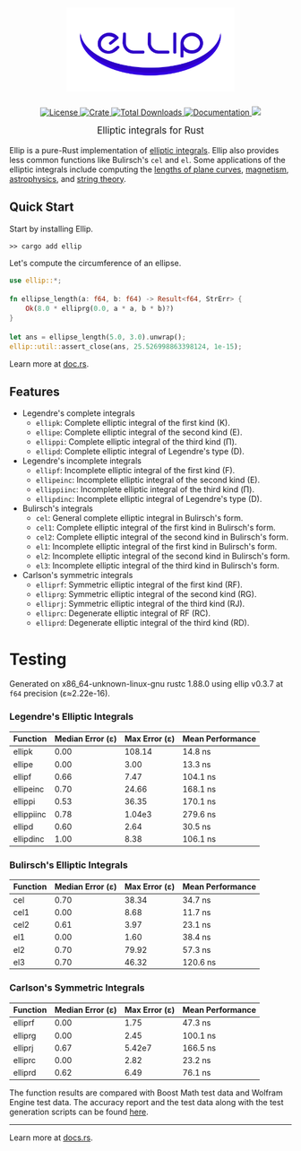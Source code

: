 <h1 align="center">
    <a href="https://github.com/p-sira/ellip/">
        <img src="https://github.com/p-sira/ellip/blob/main/logo/ellip-logo.svg?raw=true" alt="ELLIP" width="300">
    </a>
</h1>

<p align="center">
    <a href="https://opensource.org/license/BSD-3-clause">
        <img src="https://img.shields.io/badge/License-BSD--3--Clause-brightgreen.svg" alt="License">
    </a>
    <a href="https://crates.io/crates/ellip">
        <img src="https://img.shields.io/crates/v/ellip" alt="Crate">
    </a>
    <a href="https://crates.io/crates/ellip">
        <img src="https://img.shields.io/crates/d/ellip" alt="Total Downloads">
    </a>
    <a href="https://docs.rs/ellip">
        <img src="https://img.shields.io/badge/Docs-docs.rs-blue" alt="Documentation">
    </a>
    <a href="https://codecov.io/github/p-sira/ellip" > 
        <img src="https://codecov.io/github/p-sira/ellip/graph/badge.svg?token=JVM89PIP5K"/> 
    </a>
</p>

<big><p align="center"> 
Elliptic integrals for Rust 
</p></big>

Ellip is a pure-Rust implementation of [elliptic integrals](https://dlmf.nist.gov/19). Ellip also provides less common functions like Bulirsch's `cel` and `el`. Some applications of the elliptic integrals include computing the [lengths of plane curves](https://dlmf.nist.gov/19.30), [magnetism](https://doi.org/10.1016/j.jmmm.2018.02.003), [astrophysics](https://dx.doi.org/10.1088/0004-637X/696/2/1616), and [string theory](https://dx.doi.org/10.1088/1126-6708/2004/03/004).

## Quick Start

Start by installing Ellip.
```shell
>> cargo add ellip
```

Let's compute the circumference of an ellipse.

```rust
use ellip::*;

fn ellipse_length(a: f64, b: f64) -> Result<f64, StrErr> {
    Ok(8.0 * elliprg(0.0, a * a, b * b)?)
}

let ans = ellipse_length(5.0, 3.0).unwrap();
ellip::util::assert_close(ans, 25.526998863398124, 1e-15);
```

Learn more at [doc.rs](https://docs.rs/ellip).

## Features
- Legendre's complete integrals
    - `ellipk`: Complete elliptic integral of the first kind (K).
    - `ellipe`: Complete elliptic integral of the second kind (E).
    - `ellippi`: Complete elliptic integral of the third kind (Π).
    - `ellipd`: Complete elliptic integral of Legendre's type (D).
- Legendre's incomplete integrals
    - `ellipf`: Incomplete elliptic integral of the first kind (F).
    - `ellipeinc`: Incomplete elliptic integral of the second kind (E).
    - `ellippiinc`: Incomplete elliptic integral of the third kind (Π).
    - `ellipdinc`: Incomplete elliptic integral of Legendre's type (D).
- Bulirsch's integrals
    - `cel`: General complete elliptic integral in Bulirsch's form.
    - `cel1`: Complete elliptic integral of the first kind in Bulirsch's form.
    - `cel2`: Complete elliptic integral of the second kind in Bulirsch's form.
    - `el1`: Incomplete elliptic integral of the first kind in Bulirsch's form.
    - `el2`: Incomplete elliptic integral of the second kind in Bulirsch's form.
    - `el3`: Incomplete elliptic integral of the third kind in Bulirsch's form.
- Carlson's symmetric integrals
    - `elliprf`: Symmetric elliptic integral of the first kind (RF).
    - `elliprg`: Symmetric elliptic integral of the second kind (RG).
    - `elliprj`: Symmetric elliptic integral of the third kind (RJ).
    - `elliprc`: Degenerate elliptic integral of RF (RC).
    - `elliprd`: Degenerate elliptic integral of the third kind (RD).

# Testing
Generated on x86_64-unknown-linux-gnu rustc 1.88.0 using ellip v0.3.7 at `f64` precision (ε≈2.22e-16).

### Legendre's Elliptic Integrals
| Function   | Median Error (ε) | Max Error (ε) | Mean Performance |
|------------|------------------|---------------|------------------|
| ellipk     | 0.00             | 108.14        | 14.8 ns          |
| ellipe     | 0.00             | 3.00          | 13.3 ns          |
| ellipf     | 0.66             | 7.47          | 104.1 ns         |
| ellipeinc  | 0.70             | 24.66         | 168.1 ns         |
| ellippi    | 0.53             | 36.35         | 170.1 ns         |
| ellippiinc | 0.78             | 1.04e3        | 279.6 ns         |
| ellipd     | 0.60             | 2.64          | 30.5 ns          |
| ellipdinc  | 1.00             | 8.38          | 106.1 ns         |

### Bulirsch's Elliptic Integrals
| Function | Median Error (ε) | Max Error (ε) | Mean Performance |
|----------|------------------|---------------|------------------|
| cel      | 0.70             | 38.34         | 34.7 ns          |
| cel1     | 0.00             | 8.68          | 11.7 ns          |
| cel2     | 0.61             | 3.97          | 23.1 ns          |
| el1      | 0.00             | 1.60          | 38.4 ns          |
| el2      | 0.70             | 79.92         | 57.3 ns          |
| el3      | 0.70             | 46.32         | 120.6 ns         |

### Carlson's Symmetric Integrals
| Function | Median Error (ε) | Max Error (ε) | Mean Performance |
|----------|------------------|---------------|------------------|
| elliprf  | 0.00             | 1.75          | 47.3 ns          |
| elliprg  | 0.00             | 2.45          | 100.1 ns         |
| elliprj  | 0.67             | 5.42e7        | 166.5 ns         |
| elliprc  | 0.00             | 2.82          | 23.2 ns          |
| elliprd  | 0.62             | 6.49          | 76.1 ns          |

The function results are compared with Boost Math test data and Wolfram Engine test data.
The accuracy report and the test data along with the test generation scripts can
be found [here](https://github.com/p-sira/ellip/blob/main/tests).

---

Learn more at [docs.rs](https://docs.rs/ellip).